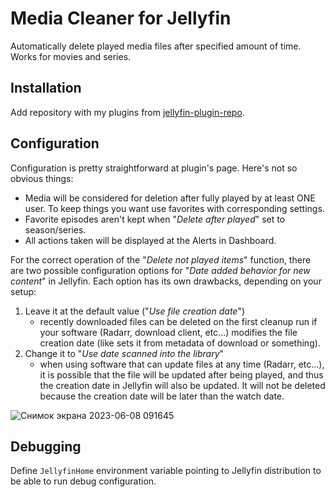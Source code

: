 
# Media Cleaner for Jellyfin

Automatically delete played media files after specified amount of time. Works for movies and series.

## Installation

Add repository with my plugins from [jellyfin-plugin-repo](https://github.com/shemanaev/jellyfin-plugin-repo).

## Configuration

Configuration is pretty straightforward at plugin's page.
Here's not so obvious things:

* Media will be considered for deletion after fully played by at least ONE user. To keep things you want use favorites with corresponding settings.
* Favorite episodes aren't kept when "*Delete after played*" set to season/series.
* All actions taken will be displayed at the Alerts in Dashboard.

For the correct operation of the "*Delete not played items*" function, there are two possible configuration options for "*Date added behavior for new content*" in Jellyfin. Each option has its own drawbacks, depending on your setup:

  1. Leave it at the default value ("*Use file creation date*")
      - recently downloaded files can be deleted on the first cleanup run if your software (Radarr, download client, etc...) modifies the file creation date (like sets it from metadata of download or something).
  3. Change it to "*Use date scanned into the library*"
      - when using software that can update files at any time (Radarr, etc...), it is possible that the file will be updated after being played, and thus the creation date in Jellyfin will also be updated. It will not be deleted because the creation date will be later than the watch date.

![Снимок экрана 2023-06-08 091645](https://github.com/shemanaev/jellyfin-plugin-media-cleaner/assets/1058537/2ecfd52c-e9da-425c-ae08-60494f5aedc8)

## Debugging

Define `JellyfinHome` environment variable pointing to Jellyfin distribution to be able to run debug configuration.
